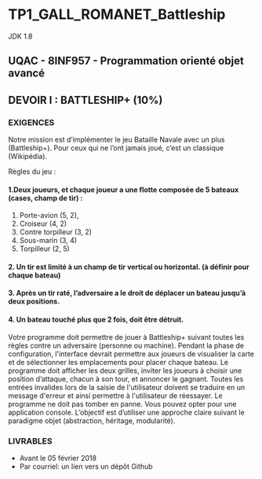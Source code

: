 # TP1_GALL_ROMANET_Battleship

JDK 1.8

## UQAC - 8INF957 - Programmation orienté objet avancé

## DEVOIR I : BATTLESHIP+ (10%)

### EXIGENCES
Notre mission est d’implémenter le jeu Bataille Navale avec un plus (Battleship+). Pour ceux qui ne l’ont jamais joué, c’est un classique (Wikipédia).

Règles du jeu :
#### 1.Deux joueurs, et chaque joueur a une flotte composée de 5 bateaux (cases, champ de tir) :
1. Porte-avion (5, 2), 
2. Croiseur (4, 2)
3. Contre torpilleur (3, 2)
4. Sous-marin (3, 4)
5. Torpilleur (2, 5)

#### 2. Un tir est limité à un champ de tir vertical ou horizontal. (à définir pour chaque bateau)

#### 3. Après un tir raté, l’adversaire a le droit de déplacer un bateau jusqu’à deux positions.

#### 4. Un bateau touché plus que 2 fois, doit être détruit.

Votre programme doit permettre de jouer à Battleship+ suivant toutes les règles contre un adversaire (personne ou machine). Pendant la phase de configuration,  l'interface  devrait  permettre  aux  joueurs  de  visualiser  la 
carte et de sélectionner les emplacements pour placer chaque bateau. Le programme doit afficher les deux grilles, inviter les joueurs à choisir une 
position d’attaque, chacun à son tour, et annoncer le gagnant.
Toutes  les  entrées  invalides  lors  de  la  saisie  de  l'utilisateur  doivent  se traduire  en  un  message  d'erreur  et  ainsi  permettre  à  l'utilisateur  de 
réessayer. Le programme ne doit pas tomber en panne. 
Vous pouvez opter pour une application console. L’objectif est d’utiliser une approche   claire   suivant   le   paradigme   objet   (abstraction,   héritage, 
modularité).

### LIVRABLES
* Avant le 05 février 2018
* Par courriel: un lien vers un dépôt Github
